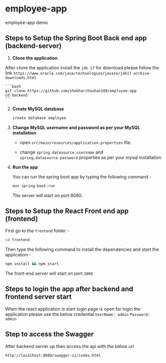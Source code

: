 # employee-app
employee-app demo

## Steps to Setup the Spring Boot Back end app (backend-server)

1. **Clone the application**

After clone the application install the `jdk 17` for download please follow the link `https://www.oracle.com/java/technologies/javase/jdk17-archive-downloads.html`

	```bash
	git clone https://github.com/shekharchauhan100/employee-app
	cd backend
	```

2. **Create MySQL database**

	```bash
	create database employee
	```

3. **Change MySQL username and password as per your MySQL installation**

	+ open `src/main/resources/application.properties` file.

	+ change `spring.datasource.username` and `spring.datasource.password` properties as per your mysql installation

4. **Run the app**

	You can run the spring boot app by typing the following command -

	```bash
	mvn spring-boot:run
	```

	The server will start on port 8080.

## Steps to Setup the React Front end app (frontend)

First go to the `frontend` folder -

```bash
cd frontend
```

Then type the following command to install the dependencies and start the application -

```bash
npm install && npm start
```

The front-end server will start on port `3000`.


## Steps to login the app after backend and frontend server start

When the react application is start login page is open for login the application please use the below credential 
`UserName: admin`
`Password: admin`

## Step to access the Swagger 

After backend server up then access the api with the below url

`http://localhost:8080/swagger-ui/index.html`